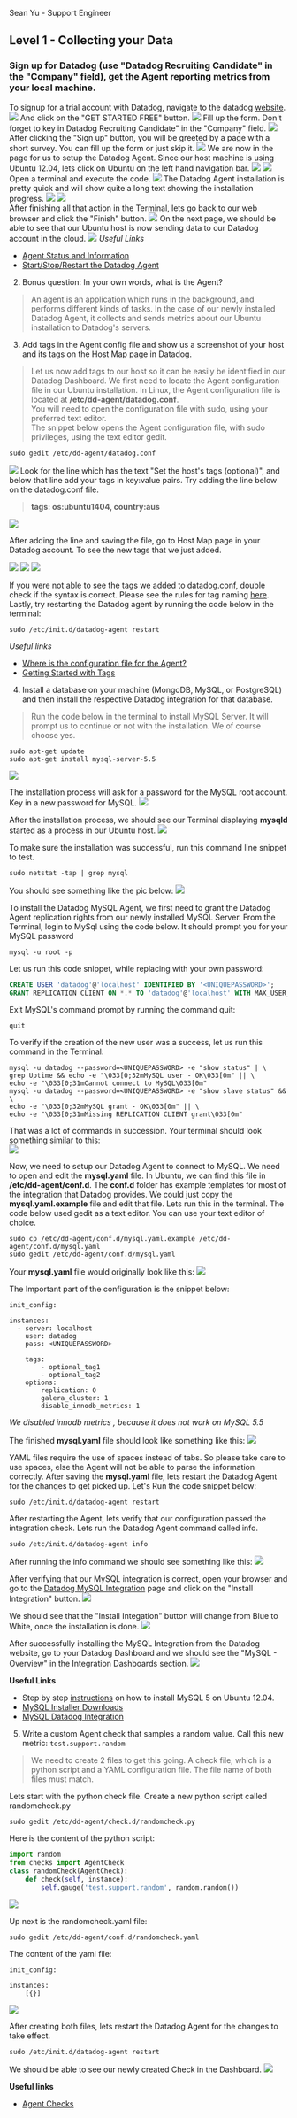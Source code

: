 Sean Yu - Support Engineer

## Level 1 - Collecting your Data
### Sign up for Datadog (use "Datadog Recruiting Candidate" in the "Company" field), get the Agent reporting metrics from your local machine.
To signup for a trial account with Datadog, navigate to the datadog [website](www.datadoghq.com).
<img src="./pics/01LoginUrl_1.png">
And click on the "GET STARTED FREE" button.
<img src="./pics/01LoginUrl_2.png">
Fill up the form. Don't forget to key in Datadog Recruiting Candidate" in the "Company" field.
<img src="./pics/02Signup_1.png">
After clicking the "Sign up" button, you will be greeted by a page with a short survey.
You can fill up the form or just skip it.
<img src="./pics/03Info.png">
We are now in the page for us to setup the Datadog Agent.
Since our host machine is using Ubuntu 12.04, 
lets click on Ubuntu on the left hand navigation bar.
<img src="./pics/04InstallDatadogAgent.png">
<img src="./pics/05UbuntuAgent.png">
Open a terminal and execute the code.
<img src="./pics/06CLIInstall.png">
The Datadog Agent installation is pretty quick and will show quite a long text showing the installation progress.
<img src="./pics/07CLIInstallStart.png">
<img src="./pics/08CLIInstallEnd.png">    
After finishing all that action in the Terminal, lets go back to our web browser and click the "Finish" button.
<img src="./pics/09NextPage_1.png">
On the next page, we should be able to see that our Ubuntu host is now sending data to our Datadog account in the cloud.
<img src="./pics/10GetAgentDone.png">
*Useful Links*
  * [Agent Status and Information](https://help.datadoghq.com/hc/en-us/articles/203764635-Agent-Status-and-Information)  
  * [Start/Stop/Restart the Datadog Agent](https://help.datadoghq.com/hc/en-us/articles/203764515-Start-Stop-Restart-the-Datadog-Agent)

2. Bonus question: In your own words, what is the Agent?
>An agent is an application which runs in the background, and performs different kinds of tasks. In the case of our newly installed Datadog Agent, it collects and sends metrics about our Ubuntu installation to Datadog's servers.

3. Add tags in the Agent config file and show us a screenshot of your host and its tags on the Host Map page in Datadog.  
> Let us now add tags to our host so it can be easily be identified in our Datadog Dashboard. We first need to locate the Agent configuration file in our Ubuntu installation.
In Linux, the Agent configuration file is located at **/etc/dd-agent/datadog.conf**.  
You will need to open the configuration file with sudo, using your preferred text editor.  
The snippet below opens the Agent configuration file, with sudo privileges, using the text editor gedit.    
```
sudo gedit /etc/dd-agent/datadog.conf
```
<img src="./pics/11AgentConfigLocation.png">
Look for the line which has the text "Set the host's tags (optional)", and below that line add your tags in key:value pairs.
Try adding the line below on the datadog.conf file.

>**tags: os:ubuntu1404, country:aus**

<img src="./pics/12EditDatadogConf_1.png">

After adding the line and saving the file, go to Host Map page in your Datadog account.
To see the new tags that we just added.

<img src="./pics/13HostMapPage.png">
<img src="./pics/14HostMapPageNextPage.png">
<img src="./pics/15HostMapTags.png">

If you were not able to see the tags we added to datadog.conf,  double check if the syntax is correct. 
Please see the rules for tag naming [here](https://help.datadoghq.com/hc/en-us/articles/204312749-Getting-started-with-tags).
Lastly, try restarting the Datadog agent by running the code below in the terminal:

```
sudo /etc/init.d/datadog-agent restart
```
*Useful links* 
* [Where is the configuration file for the Agent?](https://help.datadoghq.com/hc/en-us/articles/203037169-Where-is-the-configuration-file-for-the-Agent-)  
* [Getting Started with Tags](https://help.datadoghq.com/hc/en-us/articles/204312749-Getting-started-with-tags)
4. Install a database on your machine (MongoDB, MySQL, or PostgreSQL) and then install the respective Datadog integration for that database.  
>Run the code below in the terminal to install MySQL Server. 
It will prompt us to continue or not with the installation.
We of course choose yes.
```
sudo apt-get update
sudo apt-get install mysql-server-5.5
```
<img src="./pics/16MySQLInstall.png">

The installation process will ask for a password for the MySQL root account.
Key in a new password for MySQL.
  <img src="./pics/16MySQLPassword.png"> 

After the installation process, we should see our Terminal displaying **mysqld** started as a process in our Ubuntu host.
  <img src="./pics/16MySQLRunning.png">

To make sure the installation was successful, run this command line snippet to test.
```
sudo netstat -tap | grep mysql
```
You should see something like the pic below:
<img src="./pics/17MySQLRunningTest.png">

To install the Datadog MySQL Agent, we first need to grant the Datadog Agent replication rights from our newly installed MySQL Server.
From the Terminal, login to MySql using the code below. It should prompt you for your MySQL password
```
mysql -u root -p
```
Let us run this code snippet, while replacing <UNIQUEPASSWORD> with your own password:
```SQL
CREATE USER 'datadog'@'localhost' IDENTIFIED BY '<UNIQUEPASSWORD>';
GRANT REPLICATION CLIENT ON *.* TO 'datadog'@'localhost' WITH MAX_USER_CONNECTIONS 5;
```
Exit MySQL's command prompt by running the command quit:
```
quit
```
To verify if the creation of the new user was a success, let us run this command in the Terminal:
```
mysql -u datadog --password=<UNIQUEPASSWORD> -e "show status" | \
grep Uptime && echo -e "\033[0;32mMySQL user - OK\033[0m" || \
echo -e "\033[0;31mCannot connect to MySQL\033[0m"
mysql -u datadog --password=<UNIQUEPASSWORD> -e "show slave status" && \
echo -e "\033[0;32mMySQL grant - OK\033[0m" || \
echo -e "\033[0;31mMissing REPLICATION CLIENT grant\033[0m"
```
That was a lot of commands in succession. Your terminal should look something similar to this:  
<img src="./pics/18MySQLDataDogAccessConfig_1.png">

Now, we need to setup our Datadog Agent to connect to MySQL.
We need to open and edit the **mysql.yaml** file. In Ubuntu, we can find this file in **/etc/dd-agent/conf.d**. The **conf.d** folder has example templates for most of the integration that Datadog provides.
We could just copy the **mysql.yaml.example** file and edit that file. Lets run this in the terminal. The code below used gedit as a text editor. You can use your text editor of choice.
```
sudo cp /etc/dd-agent/conf.d/mysql.yaml.example /etc/dd-agent/conf.d/mysql.yaml
sudo gedit /etc/dd-agent/conf.d/mysql.yaml
```
Your **mysql.yaml** file would originally look like this:
<img src="./pics/19MysqlYaml.png">

The Important part of the configuration is the snippet below:
```
init_config:

instances:
  - server: localhost
    user: datadog
    pass: <UNIQUEPASSWORD>

    tags:
        - optional_tag1
        - optional_tag2
    options:
        replication: 0
        galera_cluster: 1
        disable_innodb_metrics: 1
```
_We disabled  innodb metrics , because it does not work on MySQL 5.5_

The finished **mysql.yaml** file should look like something like this:
<img src="./pics/20MysqlYamlEdited_1.png">

YAML files require the use of spaces instead of tabs. So please take care to use spaces, else the Agent will not be able to parse the information correctly.
After saving the **mysql.yaml** file, lets restart the Datadog Agent for the changes to get picked up.
Let's Run the code snippet below:
```
sudo /etc/init.d/datadog-agent restart
```
After restarting the Agent, lets verify that our configuration passed the integration check.
Lets run the Datadog Agent command called info.
```
sudo /etc/init.d/datadog-agent info
```
After running the info command we should see something like this:
<img src="./pics/21MysqlYamlCheck_1.png">

After verifying that our MySQL integration is correct, open your browser and go to the [Datadog MySQL Integration](https://app.datadoghq.com/account/settings#integrations/mysql) page and click on the "Install Integration" button.
<img src="./pics/22MyqlIntegration_1.png">

We should see that the "Install Integation" button will change from Blue to White, once the installation is done.
<img src="./pics/22MyqlIntegrationInstalled_1.png">

After successfully installing the MySQL Integration from the Datadog website, go to your Datadog Dashboard and we should see the "MySQL - Overview" in the Integration Dashboards section.
<img src="./pics/23DashboardView_1.png">

**Useful Links**
  * Step by step [instructions](http://dbadiaries.com/how-to-install-mysql-5-5-on-ubuntu-server-12-04-lts) on how to install MySQL 5 on Ubuntu 12.04.   
  * [MySQL Installer Downloads](https://dev.mysql.com/downloads/mysql/)  
  * [MySQL Datadog Integration](http://docs.datadoghq.com/integrations/mysql/)
5. Write a custom Agent check that samples a random value. Call this new metric: `test.support.random`
>We need to create 2 files to get this going. A check file, which is a python script and a YAML configuration file. The file name of both files must match.

Lets start with the python check file. Create a new python script called randomcheck.py
```
sudo gedit /etc/dd-agent/check.d/randomcheck.py
```
Here is the content of the python script:
```python
import random
from checks import AgentCheck
class randomCheck(AgentCheck):
    def check(self, instance):
        self.gauge('test.support.random', random.random())
```
<img src="./pics/24RandomCheckPy.png">

Up next is the randomcheck.yaml file:
```
sudo gedit /etc/dd-agent/conf.d/randomcheck.yaml
```
The content of the yaml file:
```
init_config:

instances:
    [{}]
```
<img src="./pics/25RandomCheckYaml.png">

After creating both files, lets restart the Datadog Agent for the changes to take effect.
```
sudo /etc/init.d/datadog-agent restart
```
We should be able to see our newly created Check in the Dashboard.
<img src="./pics/26DashboardTest_1.png">

**Useful links**
  * [Agent Checks](http://docs.datadoghq.com/guides/agent_checks/)
